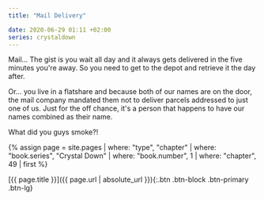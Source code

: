 ```yaml
---
title: "Mail Delivery"

date: 2020-06-29 01:11 +02:00
series: crystaldown
---
```

Mail… The gist is you wait all day and it always gets delivered in the five minutes you're away.
So you need to get to the depot and retrieve it the day after.

Or… you live in a flatshare and because both of our names are on the door, the mail company mandated them not to deliver parcels addressed to just one of us.
Just for the off chance, it's a person that happens to have our names combined as their name.

What did you guys smoke?!

{% assign page = site.pages
  | where: "type", "chapter"
  | where: "book.series", "Crystal Down"
  | where: "book.number", 1
  | where: "chapter", 49
  | first %}

[{{ page.title }}]({{ page.url | absolute_url }}){:.btn .btn-block .btn-primary .btn-lg}
<!--more-->
